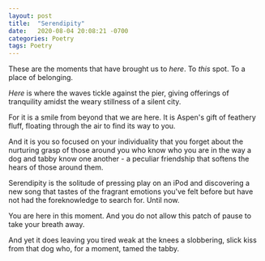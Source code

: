 ```yaml
---
layout: post
title:  "Serendipity"
date:   2020-08-04 20:08:21 -0700
categories: Poetry
tags: Poetry
---
```


These are the moments that have brought us to *here*.
To *this* spot.
To a place of belonging.

*Here* is where the waves tickle against the pier,
giving offerings of tranquility amidst the weary stillness
of a silent city.

For it is a smile from beyond that we are here.
It is Aspen's gift of feathery fluff,
floating through the air to find its way to you.

And it is you
so focused on your individuality that you forget
about the nurturing grasp of those around you
who know who you are in the way a dog and tabby
know one another - a peculiar friendship
that softens the hears of those around them.

Serendipity is the solitude of pressing play on an iPod
and discovering a new song that tastes
of the fragrant emotions you've felt before
but have not had the foreknowledge to search for.
Until now.

You are here in this moment.
And you do not allow this patch of pause
to take your breath away.

And yet it does
leaving you tired
weak at the knees
a slobbering, slick kiss
from that dog who,
for a moment, 
tamed the tabby.






 <script src="//yihui.name/js/math-code.js"></script>
<!-- Just one possible MathJax CDN below. You may use others. -->
<script async
  src="//mathjax.rstudio.com/latest/MathJax.js?config=TeX-MML-AM_CHTML">
</script>
